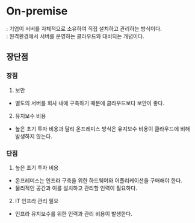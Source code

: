 # On-premise
: 기업이 서버를 자체적으로 소유하여 직접 설치하고 관리하는 방식이다.  
: 원격환경에서 서버를 운영하는 클라우드와 대비되는 개념이다.  

## 장단점
### 장점
1. 보안
- 별도의 서버를 회사 내에 구축하기 때문에 클라우드보다 보안이 좋다.
2. 유지보수 비용
- 높은 초기 투자 비용과 달리 온프레미스 방식은 유지보수 비용이 클라우드에 비해 발생하지 않는다.
  
### 단점
1. 높은 초기 투자 비용
- 온프레미스는 인프라 구축을 위한 하드웨어와 어플리케이션을 구매해야 한다.  
- 물리적인 공간과 이를 설치하고 관리할 인력이 필요하다.  
  
2. IT 인프라 관리 필요  
- 인프라 유지보수를 위한 인력과 관리 비용이 발생한다. 
